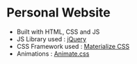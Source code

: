 # Personal Website

- Built with HTML, CSS and JS
- JS Library used : [jQuery](https://jquery.com/)
- CSS Framework used : [Materialize CSS](http://materializecss.com/)
- Animations : [Animate.css](https://daneden.github.io/animate.css/)
